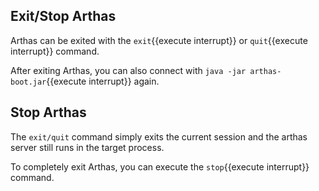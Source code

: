 
## Exit/Stop Arthas

Arthas can be exited with the `exit`{{execute interrupt}} or `quit`{{execute interrupt}} command.

After exiting Arthas, you can also connect with `java -jar arthas-boot.jar`{{execute interrupt}} again.

## Stop Arthas

The `exit/quit` command simply exits the current session and the arthas server still runs in the target process.

To completely exit Arthas, you can execute the `stop`{{execute interrupt}} command.
